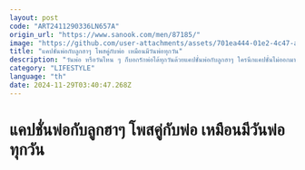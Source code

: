 ```yaml
---
layout: post
code: "ART2411290336LN657A"
origin_url: "https://www.sanook.com/men/87185/"
image: "https://github.com/user-attachments/assets/701ea444-01e2-4c47-a0d5-763de3a22432"
title: "แคปชั่นพ่อกับลูกฮาๆ โพสคู่กับพ่อ เหมือนมีวันพ่อทุกวัน"
description: "วันพ่อ หรือวันไหน ๆ ก็บอกรักพ่อได้ทุกวันด้วยแคปชั่นพ่อกับลูกฮาๆ ใครนึกแคปชั่นไม่ออกมาเลือกไปใช้ได้เลย!"
category: "LIFESTYLE"
language: "th"
date: 2024-11-29T03:40:47.268Z
---
```


# แคปชั่นพ่อกับลูกฮาๆ โพสคู่กับพ่อ เหมือนมีวันพ่อทุกวัน